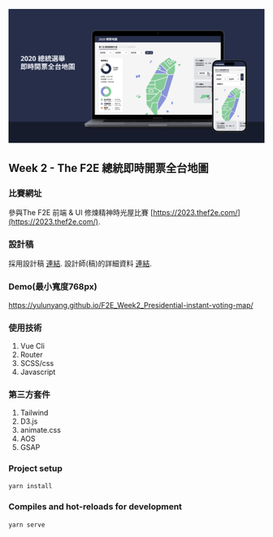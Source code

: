 ![This is a alt text.](./public/view.png)
## Week 2 - The F2E 總統即時開票全台地圖

### 比賽網址
參與The F2E 前端 & UI 修煉精神時光屋比賽 [https://2023.thef2e.com/](https://2023.thef2e.com/).

### 設計稿
採用設計稿 [連結](https://2023.thef2e.com/users/12061579704055397263?week=2).
設計師(稿)的詳細資料 [連結](https://www.figma.com/file/Caoi6yMxwbeKMneS5tsCt6/2020%E7%B8%BD%E7%B5%B1%E9%81%B8%E8%88%89%E5%8D%B3%E6%99%82%E9%96%8B%E7%A5%A8%E5%9C%B0%E5%9C%96?type=design&node-id=66-3043&mode=design&t=y4Q7r2GULPz7HFZQ-0).

### Demo(最小寬度768px)
https://yulunyang.github.io/F2E_Week2_Presidential-instant-voting-map/

### 使用技術
1. Vue Cli
1. Router
1. SCSS/css
1. Javascript

### 第三方套件
1. Tailwind
1. D3.js
1. animate.css
1. AOS
1. GSAP

### Project setup
```
yarn install
```

### Compiles and hot-reloads for development
```
yarn serve
```
